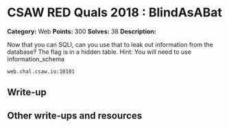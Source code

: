 
# CSAW RED Quals 2018 : BlindAsABat

**Category:** Web
**Points:** 300
**Solves:** 38
**Description:**

Now that you can SQLI, can you use that to leak out information from the database?
The flag is in a hidden table.
Hint: You will need to use information_schema 

 `web.chal.csaw.io:10101`

## Write-up

## Other write-ups and resources


